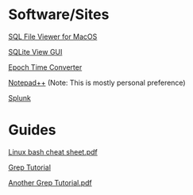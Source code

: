 # Software/Sites

<a href = "https://www.sqlprostudio.com" target = "_self">SQL File Viewer for MacOS</a>

<a href = "https://inloop.github.io/sqlite-viewer/" target = "_self">SQLite View GUI</a>

<a href = "http://www.vk2zay.net/calculators/epochTimeConverter.php" target = "_self">Epoch Time Converter</a>

<a href = "https://notepad-plus-plus.org/downloads/" target = "_self">Notepad++</a> (Note: This is mostly personal preference)

<a href = "https://www.splunk.com/" target = "_self">Splunk</a>

# Guides

[Linux bash cheat sheet.pdf](https://github.com/NataIeigh/NCL/files/7602401/Linux_bash_cheat_sheet-1.pdf)

<a href = "https://regexone.com/" target = "_self">Grep Tutorial</a> 

[Another Grep Tutorial.pdf](https://github.com/NataIeigh/NCL/files/7602426/33929.pdf)
